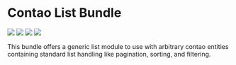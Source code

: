 # Contao List Bundle

[![](https://img.shields.io/packagist/v/heimrichhannot/contao-list-bundle.svg)](https://packagist.org/packages/heimrichhannot/contao-list-bundle)
[![](https://img.shields.io/packagist/dt/heimrichhannot/contao-list-bundle.svg)](https://packagist.org/packages/heimrichhannot/contao-list-bundle)
[![](https://img.shields.io/travis/heimrichhannot/contao-list-bundle/master.svg)](https://travis-ci.org/heimrichhannot/contao-list-bundle/)
[![](https://img.shields.io/coveralls/heimrichhannot/contao-list-bundle/master.svg)](https://coveralls.io/github/heimrichhannot/contao-list-bundle)

This bundle offers a generic list module to use with arbitrary contao entities containing standard list handling like pagination, sorting, and filtering.
